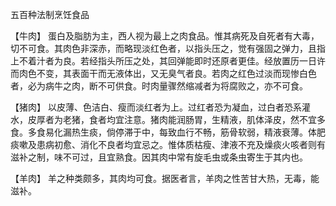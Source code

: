 五百种法制烹饪食品

【牛肉】
蛋白及脂肪为主，西人视为最上之肉食品。惟其病死及自死者有大毒，切不可食。其肉色非深赤，而略现淡红色者，以指头压之，觉有强固之弹力，且指上不着汁者为良。若经指头所压之处，其回弹能即时还原者更佳。经放置历一日许而肉色不变，其表面干而无液体出，又无臭气者良。若肉之红色过淡而现惨白色者，必为病牛之肉，断不可供食。时肉量骤然缩减者为将腐败之，亦不可食。

【猪肉】
以皮薄、色洁白、瘦而淡红者为上。过红者恐为凝血，过白者恐系灌水，皮厚者为老猪，食者均宜注意。猪肉能润肠胃，生精液，肌体泽皮，然不宜多食。多食易化漏热生痰，倘停滞于中，每致血行不畅，筋骨软弱，精液衰薄。体肥痰嗽及患病初愈、消化不良者均宜忌之。惟体质枯瘦、津液不充及燥痰火咳者则有滋补之制，味不可过，且宜熟食。因其肉中常有旋毛虫或条虫寄生于其内也。

【羊肉】
羊之种类颇多，其肉均可食。据医者言，羊肉之性苦甘大热，无毒，能滋补。